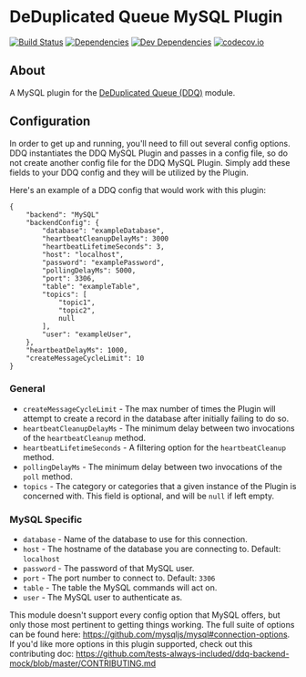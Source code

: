 DeDuplicated Queue MySQL Plugin
===============================

[![Build Status][travis-image]][Travis CI]
[![Dependencies][dependencies-image]][Dependencies]
[![Dev Dependencies][devdependencies-image]][Dev Dependencies]
[![codecov.io][codecov-image]][Code Coverage]


About
-----

A MySQL plugin for the [DeDuplicated Queue (DDQ)](https://www.npmjs.com/package/ddq) module.


Configuration
-------------

In order to get up and running, you'll need to fill out several config options. DDQ instantiates the DDQ MySQL Plugin and passes in a config file, so do not create another config file for the DDQ MySQL Plugin. Simply add these fields to your DDQ config and they will be utilized by the Plugin.

Here's an example of a DDQ config that would work with this plugin:


    {
        "backend": "MySQL"
        "backendConfig": {
            "database": "exampleDatabase",
            "heartbeatCleanupDelayMs": 3000
            "heartbeatLifetimeSeconds": 3,
            "host": "localhost",
            "password": "examplePassword",
            "pollingDelayMs": 5000,
            "port": 3306,
            "table": "exampleTable",
            "topics": [
                "topic1",
                "topic2",
                null
            ],
            "user": "exampleUser",
        },
        "heartbeatDelayMs": 1000,
        "createMessageCycleLimit": 10
    }


### General

* `createMessageCycleLimit` - The max number of times the Plugin will attempt to create a record in the database after initially failing to do so.
* `heartbeatCleanupDelayMs` - The minimum delay between two invocations of the `heartbeatCleanup` method.
* `heartbeatLifetimeSeconds` - A filtering option for the `heartbeatCleanup` method.
* `pollingDelayMs` - The minimum delay between two invocations of the `poll` method.
* `topics` - The category or categories that a given instance of the Plugin is concerned with. This field is optional, and will be `null` if left empty.


### MySQL Specific

* `database` - Name of the database to use for this connection.
* `host` - The hostname of the database you are connecting to. Default: `localhost`
* `password` - The password of that MySQL user.
* `port` - The port number to connect to. Default: `3306`
* `table` - The table the MySQL commands will act on.
* `user` - The MySQL user to authenticate as.

This module doesn't support every config option that MySQL offers, but only those most pertinent to getting things working. The full suite of options can be found here: https://github.com/mysqljs/mysql#connection-options. If you'd like more options in this plugin supported, check out this contributing doc: https://github.com/tests-always-included/ddq-backend-mock/blob/master/CONTRIBUTING.md


[Code Coverage]: https://codecov.io/github/tests-always-included/ddq-backend-mysql?branch=master
[codecov-image]: https://codecov.io/github/tests-always-included/ddq-backend-mysql/coverage.svg?branch=master
[Dev Dependencies]: https://david-dm.org/tests-always-included/ddq-backend-mysql#info=devDependencies
[devdependencies-image]: https://david-dm.org/tests-always-included/ddq-backend-mysql/dev-status.png
[Dependencies]: https://david-dm.org/tests-always-included/ddq-backend-mysql
[dependencies-image]: https://david-dm.org/tests-always-included/ddq-backend-mysql.png
[travis-image]: https://secure.travis-ci.org/tests-always-included/ddq-backend-mysql.png
[Travis CI]: http://travis-ci.org/tests-always-included/ddq-backend-mysql

